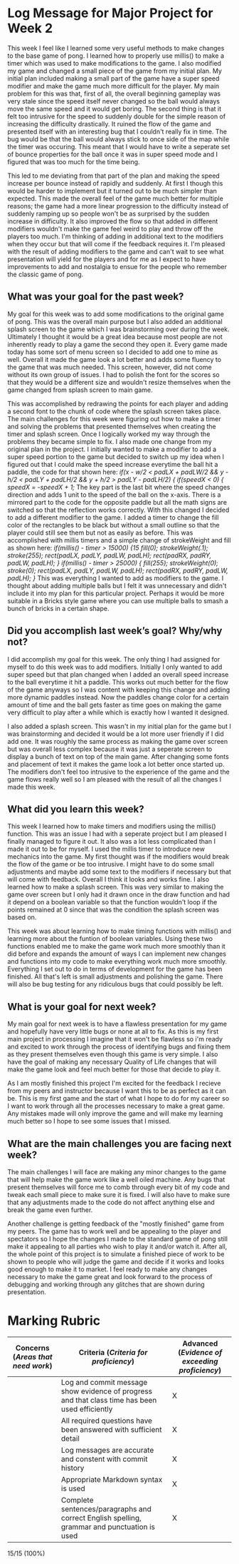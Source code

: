 # Log Message for Major Project for Week 2
  This week I feel like I learned some very useful methods to make changes to the base game of pong. I learned how to properly use millis() to make a timer which was used to make modifications to the game. I also modified my game and changed a small piece of the game from my initial plan. My initial plan included making a small part of the game have a super speed modifier and make the game much more difficult for the player. My main problem for this was that, first of all, the overall beginning gameplay was very stale since the speed itself never changed so the ball would always move the same speed and it would get boring. The second thing is that it felt too intrusive for the speed to suddenly double for the simple reason of increasing the difficulty drastically. It ruined the flow of the game and presented itself with an interesting bug that I couldn't really fix in time. The bug would be that the ball would always stick to once side of the map while the timer was occuring. This meant that I would have to write a seperate set of bounce properties for the ball once it was in super speed mode and I figured that was too much for the time being.
  
  This led to me deviating from that part of the plan and making the speed increase per bounce instead of rapidly and suddenly. At first I though this would be harder to implement but it turned out to be much simpler than expected. This made the overall feel of the game much better for multiple reasons; the game had a more linear progression to the difficulty instead of suddenly ramping up so people won't be as surprised by the sudden increase in difficulty. It also improved the flow so that added in different modifiers wouldn't make the game feel weird to play and throw off the players too much. I'm thinking of adding in additional text to the modifiers when they occur but that will come if the feedback requires it. I'm pleased with the result of adding modifiers to the game and can't wait to see what presentation will yield for the players and for me as I expect to have improvements to add and nostalgia to ensue for the people who remember the classic game of pong. 
  
## What was your goal for the past week?
  My goal for this week was to add some modifications to the original game of pong. This was the overall main purpose but I also added an additional splash screen to the game which I was brainstorming over during the week. Ultimately I thought it would be a great idea because most people are not inherently ready to play a game the second they open it. Every game made today has some sort of menu screen so I decided to add one to mine as well. Overall it made the game look a lot better and adds some fluency to the game that was much needed. This screen, however, did not come without its own group of issues. I had to polish the font for the scores so that they would be a different size and wouldn't resize themselves when the game changed from splash screen to main game. 
  
  This was accomplished by redrawing the points for each player and adding a second font to the chunk of code where the splash screen takes place. The main challenges for this week were figuring out how to make a timer and solving the problems that presented themselves when creating the timer and splash screen. Once I logically worked my way through the problems they became simple to fix. I also made one change from my original plan in the project. I initially wanted to make a modifier to add a super speed portion to the game but decided to switch up my idea when I figured out that I could make the speed increase everytime the ball hit a paddle, the code for that shown here: *if(x - w/2 < padLX + padLW/2 && y - h/2 < padLY + padLH/2 && y + h/2 > padLY - padLH/2) {
    if(speedX < 0) {
    speedX = -speedX + 1;*
    The key part is the last bit where the speed changes direction and adds 1 unit to the speed of the ball on the x-axis. There is a mirrored part to the code for the opposite paddle but all the math signs are switched so that the reflection works correctly. 
With this changed I decided to add a different modifier to the game. I added a timer to change the fill color of the rectangles to be black but without a small outline so that the player could still see them but not as easily as before. This was accomplished with millis timers and a simple change of strokeWeight and fill as shown here: *if(millis() - timer > 15000) {15 
      fill(0);
      strokeWeight(.1);
      stroke(255);
      rect(padLX, padLY, padLW, padLH);
      rect(padRX, padRY, padLW, padLH);
    }
    if(millis() - timer > 25000) {
      fill(255);
      strokeWeight(0);
      stroke(0);
      rect(padLX, padLY, padLW, padLH);
      rect(padRX, padRY, padLW, padLH);
    }*
    This was everything I wanted to add as modifiers to the game. I thought about adding multiple balls but I felt it was unnecessary and didn't include it into my plan for this particular project. Perhaps it would be more suitable in a Bricks style game where you can use multiple balls to smash a bunch of bricks in a certain shape. 
    
## Did you accomplish last week’s goal? Why/why not?
  I did accomplish my goal for this week. The only thing I had assigned for myself to do this week was to add modifiers. Initially I only wanted to add super speed but that plan changed when I added an overall speed increase to the ball everytime it hit a paddle. This works out much better for the flow of the game anyways so I was content with keeping this change and adding more dynamic paddles instead. Now the paddles change color for a certain amount of time and the ball gets faster as time goes on making the game very difficult to play after a while which is exactly how I wanted it designed. 
  
  I also added a splash screen. This wasn't in my initial plan for the game but I was brainstorming and decided it would be a lot more user friendly if I did add one. It was roughly the same process as making the game over screen but was overall less complex because it was just a seperate screen to display a bunch of text on top of the main game. After changing some fonts and placement of text it makes the game look a lot better once started up. The modifiers don't feel too intrusive to the experience of the game and the game flows really well so I am pleased with the result of all the changes I made this week.

## What did you learn this week?
  This week I learned how to make timers and modifiers using the millis() function. This was an issue I had with a seperate project but I am pleased I finally managed to figure it out. It also was a lot less complicated than I made it out to be for myself. I used the millis timer to introduce new mechanics into the game. My first thought was if the modifiers would break the flow of the game or be too intrusive. I might have to do some small adjustments and maybe add some text to the modifiers if necessary but that will come with feedback. Overall I think it looks and works fine. I also learned how to make a splash screen. This was very similar to making the game over screen but I only had it drawn once in the draw function and had it depend on a boolean variable so that the function wouldn't loop if the points remained at 0 since that was the condition the splash screen was based on. 
  
  This week was about learning how to make timing functions with millis() and learning more about the funtion of boolean variables. Using these two functions enabled me to make the game work much more smoothly than it did before and expands the amount of ways I can implement new changes and functions into my code to make everything work much more smoothly. Everything I set out to do in terms of development for the game has been finished. All that's left is small adjustments and polishing the game. There will also be bug testing for any ridiculous bugs that could possibly be left. 

## What is your goal for next week?
  My main goal for next week is to have a flawless presentation for my game and hopefully have very little bugs or none at all to fix. As this is my first main project in processing I imagine that it won't be flawless so i'm ready and excited to work through the process of identifying bugs and fixing them as they present themselves even though this game is very simple. I also have the goal of making any necessary Quality of Life changes that will make the game look and feel much better for those that decide to play it. 
  
  As I am mostly finished this project I'm excited for the feedback I recieve from my peers and instructor because I want this to be as perfect as it can be. This is my first game and the start of what I hope to do for my career so I want to work through all the processes necessary to make a great game. Any mistakes made will only improve the game and will make my learning much better so I hope to see some issues that I missed. 

## What are the main challenges you are facing next week?
  The main challenges I will face are making any minor changes to the game that will help make the game work like a well oiled machine. Any bugs that present themselves will force me to comb through every bit of my code and tweak each small piece to make sure it is fixed. I will also have to make sure that any adjustments made to the code do not affect anything else and break the game even further.
  
  Another challenge is getting feedback of the "mostly finished" game from my peers. The game has to work well and be appealing to the player and spectators so I hope the changes I made to the standard game of pong still make it appealing to all parties who wish to play it and/or watch it. After all, the whole point of this project is to simulate a finished piece of work to be shown to people who will judge the game and decide if it works and looks good enough to make it to market. I feel ready to make any changes necessary to make the game great and look forward to the process of debugging and working through any glitches that are shown during presentation. 

# Marking Rubric

| Concerns (_Areas that need work_) | Criteria (_Criteria for proficiency_) | Advanced (_Evidence of exceeding proficiency_) |
| ---                               | ---                                   | ---                                            |
| | Log and commit message show evidence of progress and that class time has been used efficiently | X |
| | All required questions have been answered with sufficient detail | X |
| | Log messages are accurate and constent with commit history | X |
| | Appropriate Markdown syntax is used | X |
| | Complete sentences/paragraphs and correct English spelling, grammar and punctuation is used | X |

15/15 (100%)
